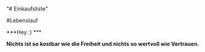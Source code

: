 "# Einkaufsliste" 




#Lebenslauf

***Hey :) ***




**Nichts ist so kostbar wie die Freiheit und nichts so wertvoll wie Vertrauen.**




